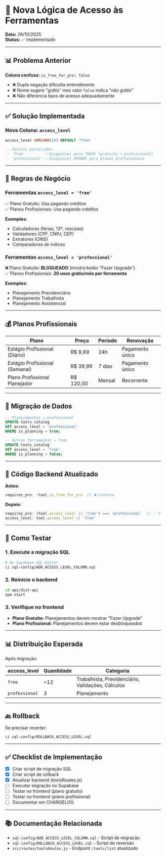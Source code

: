 # 🎯 Nova Lógica de Acesso às Ferramentas

**Data:** 26/10/2025  
**Status:** ✅ Implementado

---

## 📊 Problema Anterior

**Coluna confusa:** `is_free_for_pro: false`
- ❌ Dupla negação dificulta entendimento
- ❌ Nome sugere "grátis" mas valor `false` indica "não grátis"
- ❌ Não diferencia tipos de acesso adequadamente

---

## ✅ Solução Implementada

### **Nova Coluna:** `access_level`

```sql
access_level VARCHAR(20) DEFAULT 'free'

-- Valores permitidos:
-- 'free'         → Disponível para TODOS (gratuito + profissional)
-- 'professional' → Disponível APENAS para planos profissionais
```

---

## 🔑 Regras de Negócio

### **Ferramentas `access_level = 'free'`**
✅ Plano Gratuito: Usa pagando créditos  
✅ Planos Profissionais: Usa pagando créditos

**Exemplos:**
- Calculadoras (férias, 13º, rescisão)
- Validadores (CPF, CNPJ, CEP)
- Extratores (CNIS)
- Comparadores de índices

### **Ferramentas `access_level = 'professional'`**
❌ Plano Gratuito: **BLOQUEADO** (mostra botão "Fazer Upgrade")  
✅ Planos Profissionais: **20 usos grátis/mês por ferramenta**

**Exemplos:**
- Planejamento Previdenciário
- Planejamento Trabalhista
- Planejamento Assistencial

---

## 💰 Planos Profissionais

| Plano | Preço | Período | Renovação |
|-------|-------|---------|-----------|
| Estágio Profissional (Diário) | R$ 9,99 | 24h | Pagamento único |
| Estágio Profissional (Semanal) | R$ 39,99 | 7 dias | Pagamento único |
| Plano Profissional Planejador | R$ 120,00 | Mensal | Recorrente |

---

## 🔄 Migração de Dados

```sql
-- Planejamentos → professional
UPDATE tools_catalog
SET access_level = 'professional'
WHERE is_planning = true;

-- Outras ferramentas → free
UPDATE tools_catalog
SET access_level = 'free'
WHERE is_planning = false;
```

---

## 📝 Código Backend Atualizado

**Antes:**
```javascript
requires_pro: !tool.is_free_for_pro  // ❌ Confuso
```

**Depois:**
```javascript
requires_pro: (tool.access_level || 'free') === 'professional'  // ✅ Claro
access_level: tool.access_level || 'free'
```

---

## 🧪 Como Testar

### 1. Execute a migração SQL
```bash
# No Supabase SQL Editor
\i sql-config/ADD_ACCESS_LEVEL_COLUMN.sql
```

### 2. Reinicie o backend
```bash
cd api/dist-api
npm start
```

### 3. Verifique no frontend
- **Plano Gratuito:** Planejamentos devem mostrar "Fazer Upgrade"
- **Plano Profissional:** Planejamentos devem estar desbloqueados

---

## 📊 Distribuição Esperada

Após migração:

| access_level | Quantidade | Categoria |
|--------------|------------|-----------|
| `free` | ~12 | Trabalhista, Previdenciário, Validações, Cálculos |
| `professional` | 3 | Planejamento |

---

## 🔙 Rollback

Se precisar reverter:
```bash
\i sql-config/ROLLBACK_ACCESS_LEVEL.sql
```

---

## ✅ Checklist de Implementação

- [x] Criar script de migração SQL
- [x] Criar script de rollback
- [x] Atualizar backend (toolsRoutes.js)
- [ ] Executar migração no Supabase
- [ ] Testar no frontend (plano gratuito)
- [ ] Testar no frontend (plano profissional)
- [ ] Documentar em CHANGELOG

---

## 📚 Documentação Relacionada

- `sql-config/ADD_ACCESS_LEVEL_COLUMN.sql` - Script de migração
- `sql-config/ROLLBACK_ACCESS_LEVEL.sql` - Script de reversão
- `src/routes/toolsRoutes.js` - Endpoint `/tools/list` atualizado
